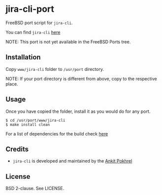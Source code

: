 jira-cli-port
=============

FreeBSD port script for `jira-cli`.

You can find `jira-cli` [here][1]

NOTE: This port is not yet available in the FreeBSD Ports tree.

Installation
------------

Copy `www/jira-cli` folder to `/usr/port` directory.

NOTE: If your port directory is different from above, copy to the respective
place.

Usage
-----

Once you have copied the folder, install it as you would do for any port.

`$ cd /usr/port/www/jira-cli`<br>
`$ make install clean`

For a list of dependencies for the build check [here][2]

Credits
-------

* `jira-cli` is developed and maintained by the [Ankit Pokhrel][3]

License
-------

BSD 2-clause. See LICENSE.

[1]: https://github.com/ankitpokhrel/jira-cli
[2]: https://github.com/ankitpokhrel/jira-cli#installation
[3]: https://github.com/ankitpokhrel
